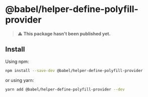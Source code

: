 # @babel/helper-define-polyfill-provider

> :warning: **This package hasn't been published yet.**

## Install

Using npm:

```sh
npm install --save-dev @babel/helper-define-polyfill-provider
```

or using yarn:

```sh
yarn add @babel/helper-define-polyfill-provider --dev
```
